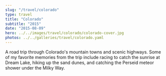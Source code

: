 ```yaml
---
slug: "/travel/colorado"
type: travel
title: "Colorado"
subtitle: "2015"
date: "2015-08-09"
hero: ../../images/travel/colorado/colorado-cover.jpg
photos: ../../galleries/travel/colorado.yaml
---
```


A road trip through Colorado's mountain towns and scenic highways. Some of my favorite memories from the trip include racing to catch the sunrise at Dream Lake, hiking up the sand dunes, and catching the Perseid meteor shower under the Milky Way.